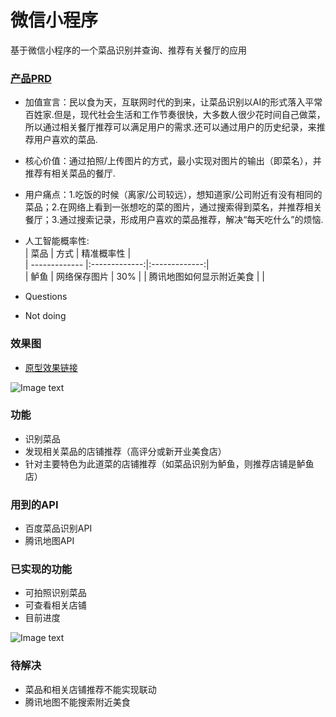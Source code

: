 # 微信小程序
基于微信小程序的一个菜品识别并查询、推荐有关餐厅的应用  


### [产品PRD](https://github.com/kkrrystal2/API_ML_AI/blob/master/PRD.md)  
* 加值宣言：民以食为天，互联网时代的到来，让菜品识别以AI的形式落入平常百姓家.但是，现代社会生活和工作节奏很快，大多数人很少花时间自己做菜，所以通过相关餐厅推荐可以满足用户的需求.还可以通过用户的历史纪录，来推荐用户喜欢的菜品.  

* 核心价值：通过拍照/上传图片的方式，最小实现对图片的输出（即菜名），并推荐有相关菜品的餐厅. 

* 用户痛点：1.吃饭的时候（离家/公司较远），想知道家/公司附近有没有相同的菜品；2.在网络上看到一张想吃的菜的图片，通过搜索得到菜名，并推荐相关餐厅；3.通过搜索记录，形成用户喜欢的菜品推荐，解决“每天吃什么”的烦恼.

* 人工智能概率性:  
|    菜品     |       方式     |       精准概率性     |  
| ------------- |:-------------:|:-------------:|  
|   鲈鱼   |    网络保存图片  |    30%    | 
|   腾讯地图如何显示附近美食      |      | 
* Questions  
* Not doing

### 效果图  
* [原型效果链接](https://kkrrystal2.github.io/prototype/)

![Image text](./pro.jpg)

### 功能
* 识别菜品
* 发现相关菜品的店铺推荐（高评分或新开业美食店）  
* 针对主要特色为此道菜的店铺推荐（如菜品识别为鲈鱼，则推荐店铺是鲈鱼店）


### 用到的API
* 百度菜品识别API  
* 腾讯地图API

### 已实现的功能  
* 可拍照识别菜品  
* 可查看相关店铺  
* 目前进度  

![Image text](./目前进度.gif)


### 待解决
* 菜品和相关店铺推荐不能实现联动  
* 腾讯地图不能搜索附近美食  

